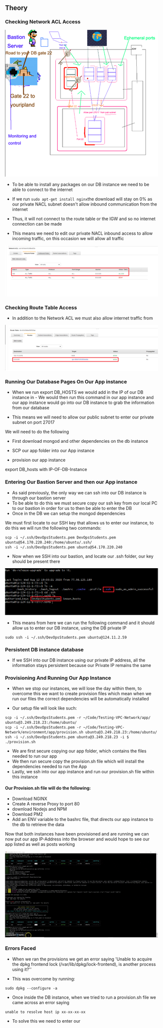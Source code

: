 
## Theory


### Checking Network ACL Access

![](/images/Bastion-Server.png)

- To be able to install any packages on our DB instance we need to be able to connect to the internet

- If we run ``` sudo apt-get install nginx ```the download will stay on 0% as our private NACL subnet doesn't allow inbound communication from the internet

- Thus, it will not connect to the route table or the IGW and so no internet connection can be made

- This means we need to edit our private NACL inbound access to allow incoming traffic, on this occasion we will allow all traffic

![](/images/Network-ACL-Allow-ALL.png)


### Checking Route Table Access

- In addition to the Network ACL we must also allow internet traffic from

![](/images/Private-Route-Table.png)




### Running Our Database Pages On Our App instance

- When we run export DB_HOSTS we would add in the IP of our DB instance in - We would then run this command in our app instance and our app instance would go into our DB instance to grab the information from our database

- This means we will need to allow our public subnet to enter our private subnet on port 27017

We will need to do the following

- First download mongod and other dependencies on the db instance

- SCP our app folder into our App instance

- provision our app instance

export DB_hosts with IP-OF-DB-Instance


### Entering Our Bastion Server and then our App instance

- As said previously, the only way we can ssh into our DB instance is through our bastion server
- To be able to do this we must secure copy our ssh key from our local PC to our bastion in order for us to then be able to enter the DB
- Once in the DB we can setup the mongod dependencies

We must first locate to our SSH key that allows us to enter our instance, to do this we will run the following two commands:

```
scp -i ~/.ssh/DevOpsStudents.pem DevOpsStudents.pem ubuntu@54.170.220.240:/home/ubuntu/.ssh/
ssh -i ~/.ssh/DevOpsStudents.pem ubuntu@54.170.220.240
```

- Now when we SSH into our bastion, and locate our .ssh folder, our key should be present there

![](/images/ssh-key-and-folder-in-bastion.png)

- This means from here we can run the following command and it should allow us to enter our DB instance, using the DB private IP

```
sudo ssh -i ~/.ssh/DevOpsStudents.pem ubuntu@124.11.2.59
```



### Persistent DB instance database

- If we SSH into our DB instance using our private IP address, all the information stays persistent because our Private IP remains the same



### Provisioning And Running Our App Instance

- When we stop our instances, we will lose the day within them, to overcome this we want to create provision files which mean when we run our files the correct dependencies will be automatically installed

- Our setup file will look like such:

```
scp -i ~/.ssh/DevOpsStudents.pem -r ~/Code/Testing-VPC-Network/app/ ubuntu@3.249.218.23:/home/ubuntu/
scp -i ~/.ssh/DevOpsStudents.pem -r ~/Code/Testing-VPC-Network/environment/app/provision.sh ubuntu@3.249.218.23:/home/ubuntu/
ssh -i ~/.ssh/DevOpsStudents.pem ubuntu@3.249.218.23 -i $ ./provision.sh

```

- We are first secure copying our app folder, which contains the files needed to run our app
- We then run secure copy the provision.sh file which will install the dependencies needed to run the App
- Lastly, we ssh into our app instance and run our provision.sh file within this instance

#### Our Provision.sh file will do the following:
- Download NGINX
- Create A reverse Proxy to port 80
- download Nodejs and NPM
- Download PM2
- Add an ENV variable to the bashrc file, that directs our app instance to the db to retrieve the data


Now that both instances have been provisioned and are running we can now put our app IP-Address into the browser and would hope to see our app listed as well as posts working


![](/git-vid/gif-version-of-posts.gif)

### Errors Faced

- When we ran the provisions we get an error saying
'Unable to acquire the dpkg frontend lock (/var/lib/dpkg/lock-frontend), is another process using it?''

- This was overcome by running:
```
sudo dpkg --configure -a
```

- Once inside the DB instance, when we tried to run a provision.sh file we came across an error saying
```
unable to resolve host ip xx-xx-xx-xx
```

- To solve this we need to enter our
